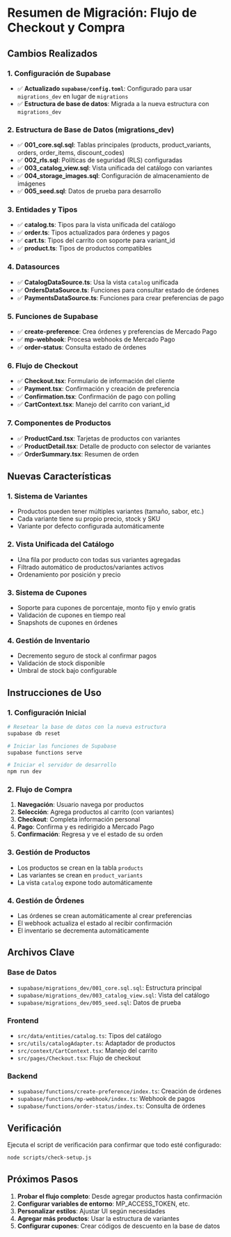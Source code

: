 # Resumen de Migración: Flujo de Checkout y Compra

## Cambios Realizados

### 1. Configuración de Supabase
- ✅ **Actualizado `supabase/config.toml`**: Configurado para usar `migrations_dev` en lugar de `migrations`
- ✅ **Estructura de base de datos**: Migrada a la nueva estructura con `migrations_dev`

### 2. Estructura de Base de Datos (migrations_dev)
- ✅ **001_core.sql.sql**: Tablas principales (products, product_variants, orders, order_items, discount_codes)
- ✅ **002_rls.sql**: Políticas de seguridad (RLS) configuradas
- ✅ **003_catalog_view.sql**: Vista unificada del catálogo con variantes
- ✅ **004_storage_images.sql**: Configuración de almacenamiento de imágenes
- ✅ **005_seed.sql**: Datos de prueba para desarrollo

### 3. Entidades y Tipos
- ✅ **catalog.ts**: Tipos para la vista unificada del catálogo
- ✅ **order.ts**: Tipos actualizados para órdenes y pagos
- ✅ **cart.ts**: Tipos del carrito con soporte para variant_id
- ✅ **product.ts**: Tipos de productos compatibles

### 4. Datasources
- ✅ **CatalogDataSource.ts**: Usa la vista `catalog` unificada
- ✅ **OrdersDataSource.ts**: Funciones para consultar estado de órdenes
- ✅ **PaymentsDataSource.ts**: Funciones para crear preferencias de pago

### 5. Funciones de Supabase
- ✅ **create-preference**: Crea órdenes y preferencias de Mercado Pago
- ✅ **mp-webhook**: Procesa webhooks de Mercado Pago
- ✅ **order-status**: Consulta estado de órdenes

### 6. Flujo de Checkout
- ✅ **Checkout.tsx**: Formulario de información del cliente
- ✅ **Payment.tsx**: Confirmación y creación de preferencia
- ✅ **Confirmation.tsx**: Confirmación de pago con polling
- ✅ **CartContext.tsx**: Manejo del carrito con variant_id

### 7. Componentes de Productos
- ✅ **ProductCard.tsx**: Tarjetas de productos con variantes
- ✅ **ProductDetail.tsx**: Detalle de producto con selector de variantes
- ✅ **OrderSummary.tsx**: Resumen de orden

## Nuevas Características

### 1. Sistema de Variantes
- Productos pueden tener múltiples variantes (tamaño, sabor, etc.)
- Cada variante tiene su propio precio, stock y SKU
- Variante por defecto configurada automáticamente

### 2. Vista Unificada del Catálogo
- Una fila por producto con todas sus variantes agregadas
- Filtrado automático de productos/variantes activos
- Ordenamiento por posición y precio

### 3. Sistema de Cupones
- Soporte para cupones de porcentaje, monto fijo y envío gratis
- Validación de cupones en tiempo real
- Snapshots de cupones en órdenes

### 4. Gestión de Inventario
- Decremento seguro de stock al confirmar pagos
- Validación de stock disponible
- Umbral de stock bajo configurable

## Instrucciones de Uso

### 1. Configuración Inicial
```bash
# Resetear la base de datos con la nueva estructura
supabase db reset

# Iniciar las funciones de Supabase
supabase functions serve

# Iniciar el servidor de desarrollo
npm run dev
```

### 2. Flujo de Compra
1. **Navegación**: Usuario navega por productos
2. **Selección**: Agrega productos al carrito (con variantes)
3. **Checkout**: Completa información personal
4. **Pago**: Confirma y es redirigido a Mercado Pago
5. **Confirmación**: Regresa y ve el estado de su orden

### 3. Gestión de Productos
- Los productos se crean en la tabla `products`
- Las variantes se crean en `product_variants`
- La vista `catalog` expone todo automáticamente

### 4. Gestión de Órdenes
- Las órdenes se crean automáticamente al crear preferencias
- El webhook actualiza el estado al recibir confirmación
- El inventario se decrementa automáticamente

## Archivos Clave

### Base de Datos
- `supabase/migrations_dev/001_core.sql.sql`: Estructura principal
- `supabase/migrations_dev/003_catalog_view.sql`: Vista del catálogo
- `supabase/migrations_dev/005_seed.sql`: Datos de prueba

### Frontend
- `src/data/entities/catalog.ts`: Tipos del catálogo
- `src/utils/catalogAdapter.ts`: Adaptador de productos
- `src/context/CartContext.tsx`: Manejo del carrito
- `src/pages/Checkout.tsx`: Flujo de checkout

### Backend
- `supabase/functions/create-preference/index.ts`: Creación de órdenes
- `supabase/functions/mp-webhook/index.ts`: Webhook de pagos
- `supabase/functions/order-status/index.ts`: Consulta de órdenes

## Verificación

Ejecuta el script de verificación para confirmar que todo esté configurado:

```bash
node scripts/check-setup.js
```

## Próximos Pasos

1. **Probar el flujo completo**: Desde agregar productos hasta confirmación
2. **Configurar variables de entorno**: MP_ACCESS_TOKEN, etc.
3. **Personalizar estilos**: Ajustar UI según necesidades
4. **Agregar más productos**: Usar la estructura de variantes
5. **Configurar cupones**: Crear códigos de descuento en la base de datos
